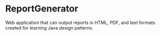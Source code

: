 # ReportGenerator
Web application that can output reports in HTML, PDF, and text formats created for learning Java design patterns.
